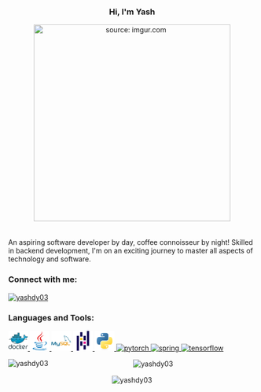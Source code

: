 <h3 align="center">Hi, I'm Yash</h3>
<div id="header" align="center">
  <a href="https://imgur.com/Jk3bJH6"><img src="https://i.imgur.com/Jk3bJH6.jpg" title="source: imgur.com" height="400" width="400" /></a>
  <p align = "left"><br>An aspiring software developer by day, coffee connoisseur by night! Skilled in backend development, I'm on an exciting journey to master all aspects of technology and software.</p>
<h3 align="left">Connect with me:</h3>
<p align="left">
<a href="https://linkedin.com/in/yashdy03" target="blank"><img align="center" src="https://i.imgur.com/6koHRMo.png" alt="yashdy03" height="30" width="30" /></a>
</p>
<h3 align="left">Languages and Tools:</h3>
<p align="left"> <a href="https://www.docker.com/" target="_blank" rel="noreferrer"> <img src="https://raw.githubusercontent.com/devicons/devicon/master/icons/docker/docker-original-wordmark.svg" alt="docker" width="40" height="40"/> </a> <a href="https://www.java.com" target="_blank" rel="noreferrer"> <img src="https://raw.githubusercontent.com/devicons/devicon/master/icons/java/java-original.svg" alt="java" width="40" height="40"/> </a> <a href="https://www.mysql.com/" target="_blank" rel="noreferrer"> <img src="https://raw.githubusercontent.com/devicons/devicon/master/icons/mysql/mysql-original-wordmark.svg" alt="mysql" width="40" height="40"/> </a> <a href="https://pandas.pydata.org/" target="_blank" rel="noreferrer"> <img src="https://raw.githubusercontent.com/devicons/devicon/2ae2a900d2f041da66e950e4d48052658d850630/icons/pandas/pandas-original.svg" alt="pandas" width="40" height="40"/> </a> <a href="https://www.python.org" target="_blank" rel="noreferrer"> <img src="https://raw.githubusercontent.com/devicons/devicon/master/icons/python/python-original.svg" alt="python" width="40" height="40"/> </a> <a href="https://pytorch.org/" target="_blank" rel="noreferrer"> <img src="https://www.vectorlogo.zone/logos/pytorch/pytorch-icon.svg" alt="pytorch" width="40" height="40"/> </a> <a href="https://spring.io/" target="_blank" rel="noreferrer"> <img src="https://www.vectorlogo.zone/logos/springio/springio-icon.svg" alt="spring" width="40" height="40"/> </a> <a href="https://www.tensorflow.org" target="_blank" rel="noreferrer"> <img src="https://www.vectorlogo.zone/logos/tensorflow/tensorflow-icon.svg" alt="tensorflow" width="40" height="40"/> </a> </p>

<p><img align="left" src="https://github-readme-stats.vercel.app/api/top-langs?username=yashdy03&show_icons=true&locale=en&layout=compact" alt="yashdy03" /></p>

<p>&nbsp;<img align="center" src="https://github-readme-stats.vercel.app/api?username=yashdy03&show_icons=true&locale=en" alt="yashdy03" /></p>

<p><img align="center" src="https://github-readme-streak-stats.herokuapp.com/?user=yashdy03&" alt="yashdy03" /></p>
